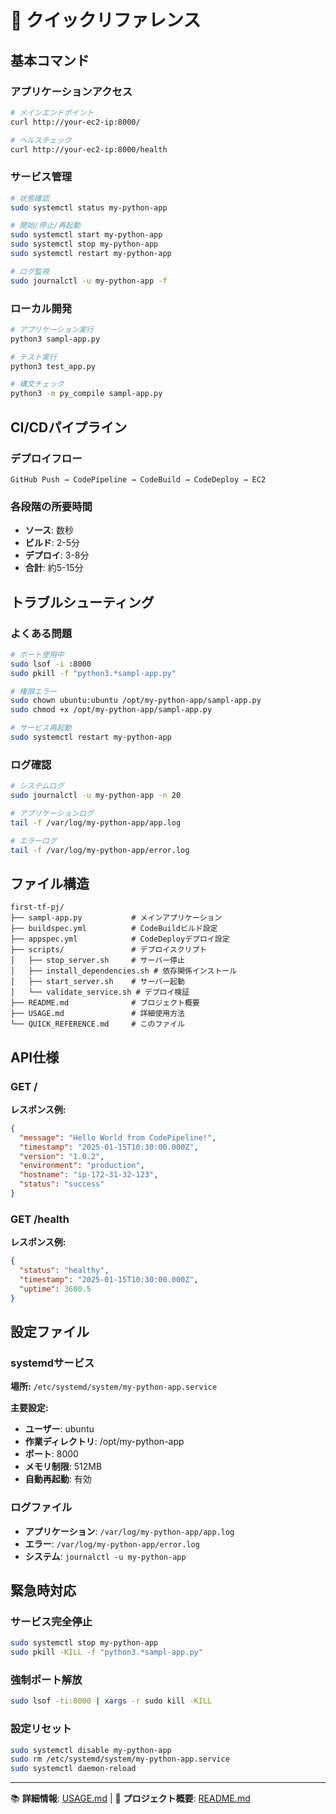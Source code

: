 # 🚀 クイックリファレンス

## 基本コマンド

### アプリケーションアクセス
```bash
# メインエンドポイント
curl http://your-ec2-ip:8000/

# ヘルスチェック
curl http://your-ec2-ip:8000/health
```

### サービス管理
```bash
# 状態確認
sudo systemctl status my-python-app

# 開始/停止/再起動
sudo systemctl start my-python-app
sudo systemctl stop my-python-app
sudo systemctl restart my-python-app

# ログ監視
sudo journalctl -u my-python-app -f
```

### ローカル開発
```bash
# アプリケーション実行
python3 sampl-app.py

# テスト実行
python3 test_app.py

# 構文チェック
python3 -m py_compile sampl-app.py
```

## CI/CDパイプライン

### デプロイフロー
```
GitHub Push → CodePipeline → CodeBuild → CodeDeploy → EC2
```

### 各段階の所要時間
- **ソース**: 数秒
- **ビルド**: 2-5分
- **デプロイ**: 3-8分
- **合計**: 約5-15分

## トラブルシューティング

### よくある問題
```bash
# ポート使用中
sudo lsof -i :8000
sudo pkill -f "python3.*sampl-app.py"

# 権限エラー
sudo chown ubuntu:ubuntu /opt/my-python-app/sampl-app.py
sudo chmod +x /opt/my-python-app/sampl-app.py

# サービス再起動
sudo systemctl restart my-python-app
```

### ログ確認
```bash
# システムログ
sudo journalctl -u my-python-app -n 20

# アプリケーションログ
tail -f /var/log/my-python-app/app.log

# エラーログ
tail -f /var/log/my-python-app/error.log
```

## ファイル構造
```
first-tf-pj/
├── sampl-app.py           # メインアプリケーション
├── buildspec.yml          # CodeBuildビルド設定
├── appspec.yml            # CodeDeployデプロイ設定
├── scripts/               # デプロイスクリプト
│   ├── stop_server.sh     # サーバー停止
│   ├── install_dependencies.sh # 依存関係インストール
│   ├── start_server.sh    # サーバー起動
│   └── validate_service.sh # デプロイ検証
├── README.md              # プロジェクト概要
├── USAGE.md               # 詳細使用方法
└── QUICK_REFERENCE.md     # このファイル
```

## API仕様

### GET /
**レスポンス例:**
```json
{
  "message": "Hello World from CodePipeline!",
  "timestamp": "2025-01-15T10:30:00.000Z",
  "version": "1.0.2",
  "environment": "production",
  "hostname": "ip-172-31-32-123",
  "status": "success"
}
```

### GET /health
**レスポンス例:**
```json
{
  "status": "healthy",
  "timestamp": "2025-01-15T10:30:00.000Z",
  "uptime": 3600.5
}
```

## 設定ファイル

### systemdサービス
**場所:** `/etc/systemd/system/my-python-app.service`

**主要設定:**
- **ユーザー**: ubuntu
- **作業ディレクトリ**: /opt/my-python-app
- **ポート**: 8000
- **メモリ制限**: 512MB
- **自動再起動**: 有効

### ログファイル
- **アプリケーション**: `/var/log/my-python-app/app.log`
- **エラー**: `/var/log/my-python-app/error.log`
- **システム**: `journalctl -u my-python-app`

## 緊急時対応

### サービス完全停止
```bash
sudo systemctl stop my-python-app
sudo pkill -KILL -f "python3.*sampl-app.py"
```

### 強制ポート解放
```bash
sudo lsof -ti:8000 | xargs -r sudo kill -KILL
```

### 設定リセット
```bash
sudo systemctl disable my-python-app
sudo rm /etc/systemd/system/my-python-app.service
sudo systemctl daemon-reload
```

---

📚 **詳細情報**: [USAGE.md](./USAGE.md) | 📖 **プロジェクト概要**: [README.md](./README.md)
